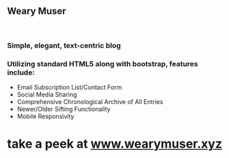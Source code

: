 <h2>Weary Muser</h2><br>
<h3>Simple, elegant, text-centric blog</h3>
<h3>Utilizing standard HTML5 along with bootstrap, features include:</h3>
<ul>
  <li>Email Subscription List/Contact Form</li>
  <li>Social Media Sharing</li>
  <li>Comprehensive Chronological Archive of All Entries</li>
  <li>Newer/Older Sifting Functionality</li>
  <li>Mobile Responsivity</li>
</ul>

<h1>take a peek at <a href="https://www.wearymuser.xyz/index.html" target="_blank">www.wearymuser.xyz</a></h1>

